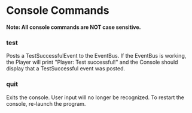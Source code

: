 Console Commands
===
**Note: All console commands are NOT case sensitive.**
### test
Posts a TestSuccessfulEvent to the EventBus. If the EventBus is working, the Player will print "Player: Test successful!" and the Console should display that a TestSuccessful event was posted.
### quit
Exits the console. User input will no longer be recognized. To restart the console, re-launch the program.
